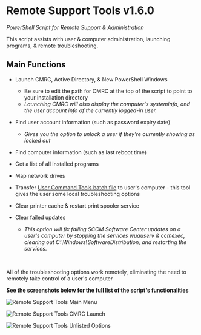 
# Remote Support Tools v1.6.0
*PowerShell Script for Remote Support & Administration*

This script assists with user & computer administration, launching programs, & remote troubleshooting.


## Main Functions

* Launch CMRC, Active Directory, & New PowerShell Windows
	- Be sure to edit the path for CMRC at the top of the script to point to your installation directory
	- *Launching CMRC will also display the computer's systeminfo, and the user account info of the currently logged-in user.*

* Find user account information (such as password expiry date)
	- *Gives you the option to unlock a user if they're currently showing as locked out*

* Find computer information (such as last reboot time)
* Get a list of all installed programs
* Map network drives

* Transfer [User Command Tools batch file](https://github.com/Justin-Lund/IT-Support-Batch-Files/) to user's computer - this tool gives the user some local troubleshooting options

* Clear printer cache & restart print spooler service
	
* Clear failed updates
	- *This option will fix failing SCCM Software Center updates on a user's computer by stopping the services wuauserv & ccmexec, clearing out C:\Windows\SoftwareDistribution, and restarting the services.*

&nbsp;

All of the troubleshooting options work remotely, eliminating the need to remotely take control of a user's computer


**See the screenshots below for the full list of the script's functionalities**

![Remote Support Tools Main Menu](https://i.imgur.com/MuiUMVU.png)

![Remote Support Tools CMRC Launch](https://i.imgur.com/bls4mEL.png)

![Remote Support Tools Unlisted Options](https://i.imgur.com/p9FRgbc.png)
